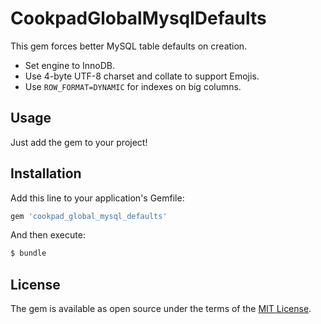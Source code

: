# CookpadGlobalMysqlDefaults

This gem forces better MySQL table defaults on creation.

- Set engine to InnoDB.
- Use 4-byte UTF-8 charset and collate to support Emojis.
- Use `ROW_FORMAT=DYNAMIC` for indexes on big columns.

## Usage

Just add the gem to your project!

## Installation

Add this line to your application's Gemfile:

```ruby
gem 'cookpad_global_mysql_defaults'
```

And then execute:
```bash
$ bundle
```

## License

The gem is available as open source under the terms of the [MIT License](http://opensource.org/licenses/MIT).
